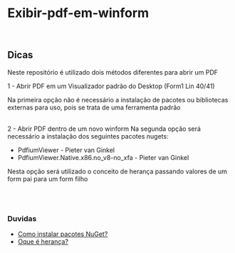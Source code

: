 # Exibir-pdf-em-winform

<br>
<h2>Dicas</h2>

Neste repositório é utilizado dois métodos diferentes para abrir um PDF

1 - Abrir PDF em um Visualizador padrão do Desktop (Form1 Lin 40/41)
 <p>Na primeira opção não é necessário a instalação de pacotes ou bibliotecas externas para uso, pois se trata de uma ferramenta padrão</p>

<br>
2 - Abrir PDF dentro de um novo winform 
  Na segunda opção será necessário a instalação dos seguintes pacotes nugets:
  <ul>
    <li>PdfiumViewer - Pieter van Ginkel</li>
    <li>PdfiumViewer.Native.x86.no_v8-no_xfa - Pieter van Ginkel</li>
  </ul>
  <p>Nesta opção será utilizado o conceito de herança passando valores de um form pai para um form filho</p>
    
   <br>
   <br>
   <h3>Duvidas</h3>
   <ul>
    <li><a href="https://learn.microsoft.com/pt-br/nuget/quickstart/install-and-use-a-package-in-visual-studio">Como instalar pacotes NuGet?</a></li>
    <li><a href="https://learn.microsoft.com/pt-br/dotnet/csharp/fundamentals/tutorials/inheritance">Oque é herança?</a></li>
  </ul>
   
